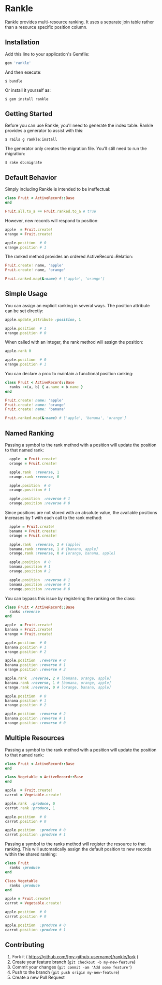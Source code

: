 # Rankle

Rankle provides multi-resource ranking.  It uses a separate join table rather than a resource specific position column.

## Installation

Add this line to your application's Gemfile:

```ruby
gem 'rankle'
```

And then execute:

    $ bundle

Or install it yourself as:

    $ gem install rankle

## Getting Started

Before you can use Rankle, you'll need to generate the index table.  Rankle provides a generator to assist with this:

    $ rails g rankle:install

The generator only creates the migration file.  You'll still need to run the migration:

    $ rake db:migrate

## Default Behavior

Simply including Rankle is intended to be ineffectual:

```ruby
class Fruit < ActiveRecord::Base
end

Fruit.all.to_a == Fruit.ranked.to_a # true
```

However, new records will respond to position:

```ruby
apple  = Fruit.create!
orange = Fruit.create!

apple.position  # 0
orange.position # 1
```

The ranked method provides an ordered ActiveRecord::Relation:

```ruby
Fruit.create! name, 'apple'
Fruit.create! name, 'orange'

Fruit.ranked.map(&:name) # ['apple', 'orange']
```

## Simple Usage

You can assign an explicit ranking in several ways.  The position attribute can be set directly:

```ruby
apple.update_attribute :position, 1

apple.position  # 1
orange.position # 0
```

When called with an integer, the rank method will assign the position:

```ruby
apple.rank 0

apple.position  # 0
orange.position # 1
```

You can declare a proc to maintain a functional position ranking:

```ruby
class Fruit < ActiveRecord::Base
  ranks ->(a, b) { a.name < b.name }
end

Fruit.create! name: 'apple'
Fruit.create! name: 'orange'
Fruit.create! name: 'banana'

Fruit.ranked.map(&:name) # ['apple', 'banana', 'orange']
```

## Named Ranking

Passing a symbol to the rank method with a position will update the position to that named rank:

```ruby
  apple  = Fruit.create!
  orange = Fruit.create!

  apple.rank  :reverse, 1
  orange.rank :reverse, 0

  apple.position  # 0
  orange.position # 1

  apple.position  :reverse # 1
  orange.position :reverse # 0
```

Since positions are not stored with an absolute value, the available positions increases by 1 with each call to the rank method:

```ruby
  apple = Fruit.create!
  banana = Fruit.create!
  orange = Fruit.create!

  apple.rank  :reverse, 2 # [apple]
  banana.rank :reverse, 1 # [banana, apple]
  orange.rank :reverse, 0 # [orange, banana, apple]

  apple.position  # 0
  banana.position # 1
  orange.position # 2

  apple.position  :reverse # 1
  banana.position :reverse # 2
  orange.position :reverse # 0
```

You can bypass this issue by registering the ranking on the class:

```ruby
class Fruit < ActiveRecord::Base
  ranks :reverse
end

apple  = Fruit.create!
banana = Fruit.create!
orange = Fruit.create!

apple.position  # 0
banana.position # 1
orange.position # 2

apple.position  :reverse # 0
banana.position :reverse # 1
orange.position :reverse # 2

apple.rank  :reverse, 2 # [banana, orange, apple]
banana.rank :reverse, 1 # [banana, orange, apple]
orange.rank :reverse, 0 # [orange, banana, apple]

apple.position  # 0
banana.position # 1
orange.position # 2

apple.position  :reverse # 2
banana.position :reverse # 1
orange.position :reverse # 0
```

## Multiple Resources

Passing a symbol to the rank method with a position will update the position to that named rank:

```ruby
class Fruit < ActiveRecord::Base
end

class Vegetable < ActiveRecord::Base
end

apple  = Fruit.create!
carrot = Vegetable.create!

apple.rank  :produce, 0
carrot.rank :produce, 1

apple.position  # 0
carrot.position # 0

apple.position  :produce # 0
carrot.position :produce # 1
```

Passing a symbol to the ranks method will register the resource to that ranking.  This will automatically assign the
default position to new records within the shared ranking:

```ruby
class Fruit
  ranks :produce
end

Class Vegetable
  ranks :produce
end

apple = Fruit.create!
carrot = Vegetable.create!

apple.position  # 0
carrot.position # 0

apple.position  :produce # 0
carrot.position :produce # 1
```

## Contributing

1. Fork it ( https://github.com/[my-github-username]/rankle/fork )
2. Create your feature branch (`git checkout -b my-new-feature`)
3. Commit your changes (`git commit -am 'Add some feature'`)
4. Push to the branch (`git push origin my-new-feature`)
5. Create a new Pull Request
